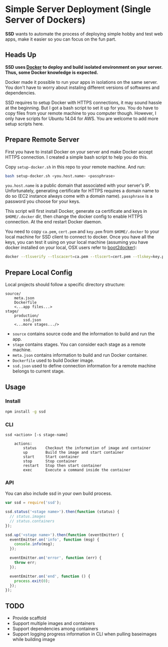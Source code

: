 # Simple Server Deployment (Single Server of Dockers)

__SSD__ wants to automate the process of deploying simple hobby and test web apps, make it easier so you can focus on the fun part.

## Heads Up

**SSD uses [__Docker__](https://www.docker.com/) to deploy and build isolated environment on your server. Thus, some Docker knowledge is expected.**

Docker made it possible to run your apps in isolations on the same server. You don't have to worry about instaling different versions of softwares and dependencies.

SSD requires to setup Docker with HTTPS connections, it may sound hassle at the beginning. But I got a bash script to set it up for you. You do have to copy files from your remote machine to you computer though. However, I only have scripts for Ubuntu 14.04 for AWS. You are welcome to add more setup scripts here.

## Prepare Remote Server

First you have to install Docker on your server and make Docker accept HTTPS connection. I created a simple bash script to help you do this.

Copy `setup-docker.sh` in this repo to your remote machine. And run:

```bash
bash setup-docker.sh <you.host.name> <passphrase>
```

`you.host.name` is a public domain that associated with your server's IP. Unfortunately, generating certificate for HTTPS requires a domain name to do so (EC2 instance always come with a domain name). `passphrase` is a password you choose for your keys.

This script will first install Docker, generate ca certificate and keys in `$HOME/.docker` dir, then change the docker config to enable HTTPS connection. At the end restart Docker daemon.

You need to copy `ca.pem`, `cert.pem` and `key.pem` from `$HOME/.docker` to your local machine for SSD client to connect to docker. Once you have all the keys, you can test it using on your local machine (assuming you have docker installed on your local, OSX users refer to [boot2docker]( https://docs.docker.com/installation/mac/)):

```bash
docker --tlsverify --tlscacert=ca.pem --tlscert=cert.pem --tlskey=key.pem -H=<your.host.name>:2376 version
```

## Prepare Local Config

Local projects should follow a specific directory structure:

```
source/
    meta.json
    Dockerfile
    <...app files...>
stage/
    production/
        ssd.json
    <...more stages.../>
```

- `source` contains source code and the information to build and run the app.
- `stage` contains stages. You can consider each stage as a remote machine.
- `meta.json` contains information to build and run Docker container.
- `Dockerfile` used to build Docker image.
- `ssd.json` used to define connection information for a remote machine belongs to current stage.

## Usage

### Install

```bash
npm install -g ssd
```

### CLI

```
ssd <action> [-s stage-name]

    actions:
        status    Checkout the information of image and container
        up        Build the image and start container
        start     Start container
        stop      Stop container
        restart   Stop then start container
        exec      Execute a command inside the container
```

### API

You can also include ssd in your own build process.

```javascript
var ssd = require('ssd');

ssd.status('<stage name>').then(function (status) {
  // status.images
  // status.containers
});

ssd.up('<stage name>').then(function (eventEmitter) {
  eventEmitter.on('info', function (msg) {
    console.info(msg);
  });

  eventEmitter.on('error', function (err) {
    throw err;
  });

  eventEmitter.on('end', function () {
    process.exit(0);
  });
});
```

## TODO

- Provide scaffold
- Support multiple images and containers
- Support dependencies among containers
- Support logging progress information in CLI when pulling baseimages while building image
